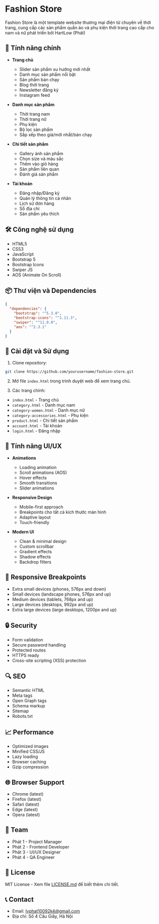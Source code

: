 # Fashion Store

Fashion Store là một template website thương mại điện tử chuyên về thời trang, cung cấp các sản phẩm quần áo và phụ kiện thời trang cao cấp cho nam và nữ phát triển bởi HartLow (Phát)

## 🌟 Tính năng chính

- **Trang chủ**
  - Slider sản phẩm xu hướng mới nhất
  - Danh mục sản phẩm nổi bật
  - Sản phẩm bán chạy
  - Blog thời trang
  - Newsletter đăng ký
  - Instagram feed

- **Danh mục sản phẩm**
  - Thời trang nam
  - Thời trang nữ
  - Phụ kiện
  - Bộ lọc sản phẩm
  - Sắp xếp theo giá/mới nhất/bán chạy

- **Chi tiết sản phẩm**
  - Gallery ảnh sản phẩm
  - Chọn size và màu sắc
  - Thêm vào giỏ hàng
  - Sản phẩm liên quan
  - Đánh giá sản phẩm

- **Tài khoản**
  - Đăng nhập/Đăng ký
  - Quản lý thông tin cá nhân
  - Lịch sử đơn hàng
  - Sổ địa chỉ
  - Sản phẩm yêu thích

## 🛠️ Công nghệ sử dụng

- HTML5
- CSS3
- JavaScript
- Bootstrap 5
- Bootstrap Icons
- Swiper JS
- AOS (Animate On Scroll)

## 📦 Thư viện và Dependencies

```json
{
  "dependencies": {
    "bootstrap": "^5.3.0",
    "bootstrap-icons": "^1.11.3",
    "swiper": "^11.0.0",
    "aos": "^2.3.1"
  }
}
```

## 🚀 Cài đặt và Sử dụng

1. Clone repository:
```bash
git clone https://github.com/yourusername/fashion-store.git
```

2. Mở file `index.html` trong trình duyệt web để xem trang chủ.

3. Các trang chính:
- `index.html` - Trang chủ
- `category.html` - Danh mục nam
- `category-women.html` - Danh mục nữ
- `category-accessories.html` - Phụ kiện
- `product.html` - Chi tiết sản phẩm
- `account.html` - Tài khoản
- `login.html` - Đăng nhập

## 🎨 Tính năng UI/UX

- **Animations**
  - Loading animation
  - Scroll animations (AOS)
  - Hover effects
  - Smooth transitions
  - Slider animations

- **Responsive Design**
  - Mobile-first approach
  - Breakpoints cho tất cả kích thước màn hình
  - Adaptive layout
  - Touch-friendly

- **Modern UI**
  - Clean & minimal design
  - Custom scrollbar
  - Gradient effects
  - Shadow effects
  - Backdrop filters

## 📱 Responsive Breakpoints

- Extra small devices (phones, 576px and down)
- Small devices (landscape phones, 576px and up)
- Medium devices (tablets, 768px and up)
- Large devices (desktops, 992px and up)
- Extra large devices (large desktops, 1200px and up)

## 🔒 Security

- Form validation
- Secure password handling
- Protected routes
- HTTPS ready
- Cross-site scripting (XSS) protection

## 🔍 SEO

- Semantic HTML
- Meta tags
- Open Graph tags
- Schema markup
- Sitemap
- Robots.txt

## 📈 Performance

- Optimized images
- Minified CSS/JS
- Lazy loading
- Browser caching
- Gzip compression

## 🌐 Browser Support

- Chrome (latest)
- Firefox (latest)
- Safari (latest)
- Edge (latest)
- Opera (latest)

## 👥 Team

- Phát 1 - Project Manager
- Phát 2 - Frontend Developer
- Phát 3 - UI/UX Designer
- Phát 4 - QA Engineer

## 📄 License

MIT License - Xem file [LICENSE.md](LICENSE.md) để biết thêm chi tiết.

## 📞 Contact

- Email: lvphat10092k4@gmail.com
- Địa chỉ: Số 4 Cầu Giấy, Hà Nội 